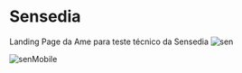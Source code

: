 # Sensedia
Landing Page da Ame para teste técnico da Sensedia
![sen](https://user-images.githubusercontent.com/101290555/200187649-3b01034c-f78c-4e48-9b97-6f21f94c7ad6.png)

![senMobile](https://user-images.githubusercontent.com/101290555/200187869-afe1f338-6162-47da-a82a-31336f0005ba.png)
